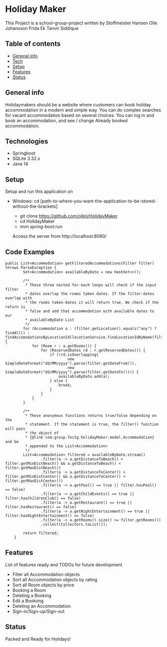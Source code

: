 # Holiday Maker
This Project is a school-group-project written by
Stoffmeister Hansen
Olle Johansson
Frida Ek
Tanvir Siddique


## Table of contents
* [General info](#general-info)
* [Tech](#tech)
* [Setup](#setup)
* [Features](#features)
* [Status](#status)


## General info
Holidaymakers should be a website where customers can book
holiday accommodation in a modern and simple way.
You can do complex searches for vacant accommodation based on several choices.
You can log in and book an accommodation, and see / change Already booked
accommodation.

## Technologies
* Springboot
* SQLite 3.32.x
* Java 14

## Setup
Setup and run this application on

 - Windows:
    cd [path-to-where-you-want-the-application-to-be-stored-without-the-brackets]
    * git clone https://github.com/ollejj/HolidayMaker
    * cd HolidayMaker
    * mvn spring-boot:run

    Access the server from http://localhost:8080/


## Code Examples

```
public List<Accommodation> getFilteredAccommodations(Filter filter) throws ParseException {
        Set<Accommodation> availableByDate = new HashSet<>();

        /**
         * These three nested for-each loops will check if the input filter
         * dates overlap the rooms taken dates. If the filter-dates overlap with
         * the rooms taken-dates it will return true. We check if the return is
         * false and add that accommodation with available dates to our
         * availableByDate List
         */
        for (Accommodation a : (filter.getLocation().equals("any") ? findAll() : findAccomodationsByLocationId(locationService.findLocationIdByName(filter.getLocation())))) {
            for (Room r : a.getRooms()) {
                for (ReservedDates rd : r.getReservedDates()) {
                    if (!rd.isOverlapping(
                            new SimpleDateFormat("dd/MM/yyyy").parse(filter.getDateFrom()),
                            new SimpleDateFormat("dd/MM/yyyy").parse(filter.getDateTo()))) {
                        availableByDate.add(a);
                    } else {
                        break;
                    }
                }
            }
        }

        /**
         * These anonymous functions returns true/false depending on the
         * statement. If the statement is true, the filter() function will pass
         * the object of
         * {@link com.group.foctg.holidayMaker.model.Accommodation} and be
         * appended to the List<Accommodation>
         */
        List<Accommodation> filtered = availableByDate.stream()
                .filter(a -> a.getDistanceToBeach() > filter.getMinDistBeach() && a.getDistanceToBeach() < filter.getMaxDistBeach())
                .filter(a -> a.getDistanceToCenter() > filter.getMinDistCenter() && a.getDistanceToCenter() < filter.getMaxDistCenter())
                .filter(a -> a.getPool() == true || filter.hasPool() == false)
                .filter(a -> a.getChildEvents() == true || filter.hasChildrenClub() == false)
                .filter(a -> a.getRestaurant() == true || filter.hasRestaurant() == false)
                .filter(a -> a.getNightEntertainment() == true || filter.hasNightEntertainment() == false)
                .filter(a -> a.getRooms().size() >= filter.getRooms())
                .collect(Collectors.toList());

        return filtered;
    }
```
  
  
  
  

## Features
List of features ready and TODOs for future development
* Filter all Accommodation objects
* Sort all Accommodation objects by rating
* Sort all Room objects by price
* Booking a Room
* Deleting a Booking
* Edit a Bookong
* Deleting an Accommodation
* Sign-in/Sign-up/Sign-out

## Status
Packed and Ready for Holidays!
